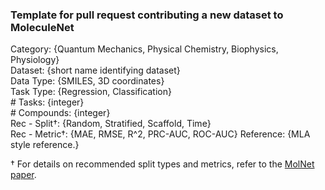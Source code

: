### Template for pull request contributing a new dataset to MoleculeNet
Category: {Quantum Mechanics, Physical Chemistry, Biophysics, Physiology}  
Dataset: {short name identifying dataset}  
Data Type: {SMILES, 3D coordinates}  
Task Type: {Regression, Classification}  
\# Tasks: {integer}  
\# Compounds: {integer}  
Rec - Split&dagger;: {Random, Stratified, Scaffold, Time}  
Rec - Metric&dagger;: {MAE, RMSE, R^2, PRC-AUC, ROC-AUC}
Reference: {MLA style reference.}

&dagger; For details on recommended split types and metrics, refer to the [MolNet paper](https://arxiv.org/abs/1703.00564).